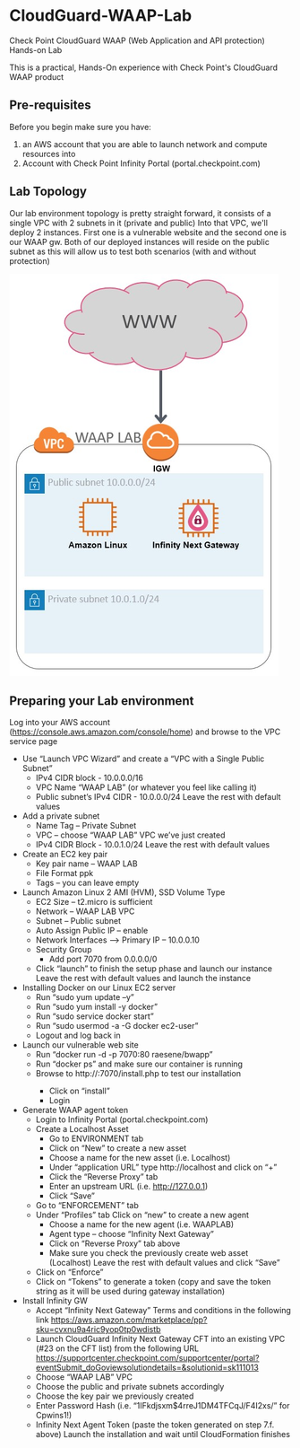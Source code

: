 # CloudGuard-WAAP-Lab
Check Point CloudGuard WAAP (Web Application and API protection) Hands-on Lab 

This is a practical, Hands-On experience with Check Point's CloudGuard WAAP product

## Pre-requisites 
Before you begin make sure you have:
  1. an AWS account that you are able to launch network and compute resources into 
  2. Account with Check Point Infinity Portal (portal.checkpoint.com)

## Lab Topology 
Our lab environment topology is pretty straight forward, it consists of a single VPC with 2 subnets in it (private and public)
Into that VPC, we'll deploy 2 instances. First one is a vulnerable website and the second one is our WAAP gw.
Both of our deployed instances will reside on the public subnet as this will allow us to test both scenarios (with and without protection)

![Topology](lab-topology.jpg)

## Preparing your Lab environment 
Log into your AWS account (https://console.aws.amazon.com/console/home) and browse to the VPC service page  
- Use “Launch VPC Wizard” and create a “VPC with a Single Public Subnet”
  - IPv4 CIDR block - 10.0.0.0/16 
  - VPC Name “WAAP LAB” (or whatever you feel like calling it)
  - Public subnet’s IPv4 CIDR -  10.0.0.0/24
  Leave the rest with default values
- Add a private subnet
  - Name Tag – Private Subnet
  - VPC – choose “WAAP LAB” VPC we’ve just created
  - IPv4 CIDR Block - 10.0.1.0/24
  Leave the rest with default values 
- Create an EC2 key pair
  - Key pair name – WAAP LAB
  - File Format ppk
  - Tags – you can leave empty
- Launch Amazon Linux 2 AMI (HVM), SSD Volume Type
  - EC2 Size – t2.micro is sufficient
  - Network – WAAP LAB VPC
  - Subnet – Public subnet
  - Auto Assign Public IP – enable
  - Network Interfaces --> Primary IP – 10.0.0.10
  - Security Group
    * Add port 7070 from 0.0.0.0/0
  - Click “launch” to finish the setup phase and launch our instance
  Leave the rest with default values and launch the instance
- Installing Docker on our Linux EC2 server 
  -	Run “sudo yum update –y”
  - Run “sudo yum install -y docker”
  - Run “sudo service docker start”
  - Run “sudo usermod -a -G docker ec2-user”
  - Logout and log back in
- Launch our vulnerable web site 
  - Run “docker run -d -p 7070:80 raesene/bwapp”
  - Run “docker ps” and make sure our container is running 
  -	Browse to http://<instance public IP>:7070/install.php to test our installation 
    - Click on “install”
    - Login 
- Generate WAAP agent token 
  - Login to Infinity Portal (portal.checkpoint.com) 
  - Create a Localhost Asset 
    - Go to ENVIRONMENT tab 
    -	Click on “New” to create a new asset 
    -	Choose a name for the new asset (i.e. Localhost)
    -	Under “application URL” type http://localhost and click on “+”
    -	Click the “Reverse Proxy” tab 
    -	Enter an upstream URL (i.e. http://127.0.0.1)
    -	Click “Save”
  - Go to “ENFORCEMENT” tab 
  - Under “Profiles” tab Click on “new” to create a new agent 
    -	Choose a name for the new agent (i.e. WAAPLAB)
    - Agent type – choose “Infinity Next Gateway”
    - Click on “Reverse Proxy” tab above 
    -	Make sure you check the previously create web asset (Localhost)
    Leave the rest with default values and click “Save”
  - Click on “Enforce”
  - Click on “Tokens” to generate a token (copy and save the token string as it will be used during gateway installation)
- Install Infinity GW 
  - Accept “Infinity Next Gateway” Terms and conditions in the following link https://aws.amazon.com/marketplace/pp?sku=cvxnu9a4ric9yop0tp0wdistb
  - Launch CloudGuard Infinity Next Gateway CFT into an existing VPC (#23 on the CFT list) from the following URL                         https://supportcenter.checkpoint.com/supportcenter/portal?eventSubmit_doGoviewsolutiondetails=&solutionid=sk111013
  - Choose “WAAP LAB” VPC 
  - Choose the public and private subnets accordingly 
  - Choose the key pair we previously created  
  - Enter Password Hash (i.e. “$1$IFkdjsxm$4rreJ1DM4TFCqJ/F4I2xs/” for Cpwins1!)
  - Infinity Next Agent Token (paste the token generated on step 7.f. above)
  Launch the installation and wait until CloudFormation finishes 

